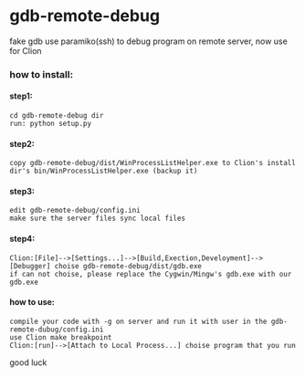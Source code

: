 # gdb-remote-debug
fake gdb use paramiko(ssh) to debug program on remote server, now use for Clion
### how to install:
#### step1:
    cd gdb-remote-debug dir
	run: python setup.py
#### step2:
	copy gdb-remote-debug/dist/WinProcessListHelper.exe to Clion's install dir's bin/WinProcessListHelper.exe (backup it)
#### step3:
	edit gdb-remote-debug/config.ini
	make sure the server files sync local files
#### step4:
	Clion:[File]-->[Settings...]-->[Build,Exection,Develoyment]-->[Debugger] choise gdb-remote-debug/dist/gdb.exe
	if can not choise, please replace the Cygwin/Mingw's gdb.exe with our gdb.exe

#### how to use:
	compile your code with -g on server and run it with user in the gdb-remote-dubug/config.ini
	use Clion make breakpoint
	Clion:[run]-->[Attach to Local Process...] choise program that you run
good luck
